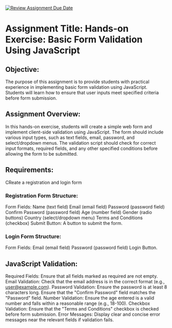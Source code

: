 [![Review Assignment Due Date](https://classroom.github.com/assets/deadline-readme-button-22041afd0340ce965d47ae6ef1cefeee28c7c493a6346c4f15d667ab976d596c.svg)](https://classroom.github.com/a/ghi9tnBG)
# Assignment Title: Hands-on Exercise: Basic Form Validation Using JavaScript

## Objective:
The purpose of this assignment is to provide students with practical experience in implementing basic form validation using JavaScript. Students will learn how to ensure that user inputs meet specified criteria before form submission.

## Assignment Overview:
In this hands-on exercise, students will create a simple web form and implement client-side validation using JavaScript. The form should include various input types, such as text fields, email, password, and select/dropdown menus. The validation script should check for correct input formats, required fields, and any other specified conditions before allowing the form to be submitted.

## Requirements:
CReate a registration and login form 

### Registration Form Structure:

Form Fields:
Name (text field)
Email (email field)
Password (password field)
Confirm Password (password field)
Age (number field)
Gender (radio buttons)
Country (select/dropdown menu)
Terms and Conditions (checkbox)
Submit Button: A button to submit the form.

### Login Form Structure:

Form Fields:
Email (email field)
Password (password field)
Login Button.

## JavaScript Validation:

Required Fields: Ensure that all fields marked as required are not empty.
Email Validation: Check that the email address is in the correct format (e.g., user@example.com).
Password Validation:
Ensure the password is at least 8 characters long.
Ensure that the "Confirm Password" field matches the "Password" field.
Number Validation: Ensure the age entered is a valid number and falls within a reasonable range (e.g., 18-100).
Checkbox Validation: Ensure that the "Terms and Conditions" checkbox is checked before form submission.
Error Messages: Display clear and concise error messages near the relevant fields if validation fails.
